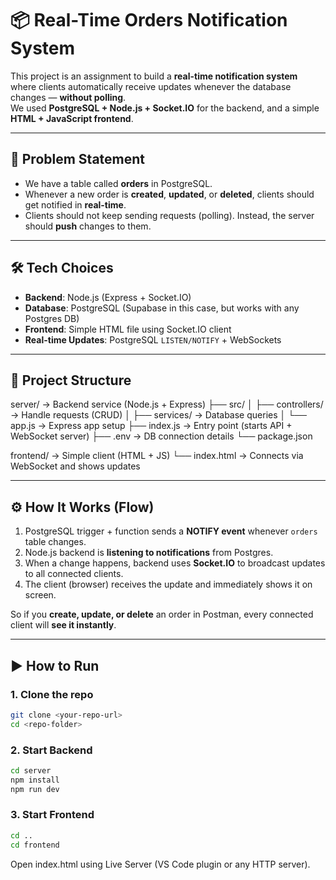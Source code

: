 # 📦 Real-Time Orders Notification System

This project is an assignment to build a **real-time notification system** where clients automatically receive updates whenever the database changes — **without polling**.  
We used **PostgreSQL + Node.js + Socket.IO** for the backend, and a simple **HTML + JavaScript frontend**.  

---

## 🚀 Problem Statement

- We have a table called **orders** in PostgreSQL.  
- Whenever a new order is **created**, **updated**, or **deleted**, clients should get notified in **real-time**.  
- Clients should not keep sending requests (polling). Instead, the server should **push** changes to them.  

---

## 🛠️ Tech Choices

- **Backend**: Node.js (Express + Socket.IO)  
- **Database**: PostgreSQL (Supabase in this case, but works with any Postgres DB)  
- **Frontend**: Simple HTML file using Socket.IO client  
- **Real-time Updates**: PostgreSQL `LISTEN/NOTIFY` + WebSockets  

---

## 📂 Project Structure

server/ → Backend service (Node.js + Express)
├── src/
│ ├── controllers/ → Handle requests (CRUD)
│ ├── services/ → Database queries
│ └── app.js → Express app setup
├── index.js → Entry point (starts API + WebSocket server)
├── .env → DB connection details
└── package.json

frontend/ → Simple client (HTML + JS)
└── index.html → Connects via WebSocket and shows updates


---

## ⚙️ How It Works (Flow)

1. PostgreSQL trigger + function sends a **NOTIFY event** whenever `orders` table changes.  
2. Node.js backend is **listening to notifications** from Postgres.  
3. When a change happens, backend uses **Socket.IO** to broadcast updates to all connected clients.  
4. The client (browser) receives the update and immediately shows it on screen.  

So if you **create, update, or delete** an order in Postman, every connected client will **see it instantly**.  

---

## ▶️ How to Run

### 1. Clone the repo
```bash
git clone <your-repo-url>
cd <repo-folder>
```

### 2. Start Backend
```bash
cd server
npm install
npm run dev
```

### 3. Start Frontend
```bash
cd ..
cd frontend
```
Open index.html using Live Server (VS Code plugin or any HTTP server).
